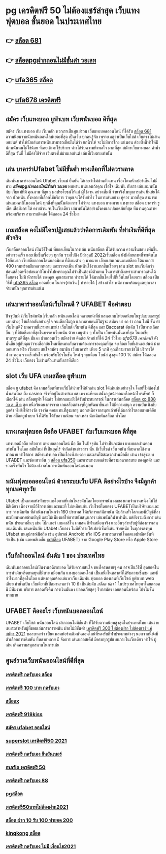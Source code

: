 # pg เครดิตฟรี 50 ไม่ต้องแชร์ล่าสุด  เว็บแทงฟุตบอล   ชั้นยอด ในประเทศไทย

## 👉 [สล็อต 681](https://www.ufaeat.com/ufabet-master-login/)
## 👉 [สล็อตpgฝากถอนไม่มีขั้นต่ํา วอเลท](https://www.ufaeat.com/register/)
## 👉 [ufa365 สล็อต](https://www.ufaeat.com/credit-free-50/)
## 👉 [ufa678 เครดิตฟรี](https://www.ufaeat.com/credit-free-50/)

## สมัคร เว็บแทงบอล ยูฟ่าเบท เว็บพนันบอล ดีที่สุด

สมัคร เว็บแทงบอล กับ เว็บหลัก พวกเราเป็นศูนย์รวม เว็บแทงบอลออนไลน์ ที่ได้รับ [สล็อต 681](https://www.ufaeat.com/register/) ความนิยมจากนักพนันออนไลน์เยอะที่สุด เป็นเว็บ  ทุกคนรู้จัก เพราะเหตุว่าเป็นเว็บไซต์ เว็บตรงไม่ผ่านเอเย่นต์ ทำให้นักเล่นการพนันสามารถเชื่อมั่นได้ว่า ยกนิ้วให้ จะไม่มีการโกง แน่นอน ด้วยสิ่งนี้ทำให้มีนักพนันคนไม่ใช่น้อย ที่เคยเข้ามาใช้บริการ ต่างได้รับความพึงพอใจ มากที่สุด สมัครเว็บแทงบอล   ค่าน้ำดีที่สุด วันนี้ ไม่มีค่าใช้จ่าย เว็บตรงไม่ผ่านเอเย่นต์ เล่นที่เว็บตรงเท่านั้น


## เล่น บาคาร่าUfabet ไม่มีขั้นต่ำ ทางเลือกที่ไม่ควรพลาด

 เดิมพันบาคาร่าออนไลน์  Ufabet เว็บแม่  ยืนยัน ได้เลยว่าไม่ผ่านตัวแทน เรื่องโดนหักเปอร์เซ็น  ไม่มีทาง ***สล็อตpgฝากถอนไม่มีขั้นต่ํา วอเลท*** พบพาน แน่นอนถ้าคุณ เชื่อใจ เดิมพัน กับเรา เล่นเกมพนันกับ เว็บแม่ที่มี คุณภาพ ที่ดูแล ผลประโยชน์ให้แก่ ผู้ใช้งาน อย่างเต็มที่   จ่ายจริงในทุกการเล่น ยืนยันได้จาก นักพนัน ทั้งหลายที่เลือกใช้บริการ ว่าคุณจะได้รับกำไร ในการเล่นอย่าง คู่ควร  มากที่สุด สามารถเล่นเกมคาสิโนออนไลน์ ทุกสิ่งที่คุณนีั้นต้องการ ไม่ว่าจะ แทงบอล แทงมวย แทงหวย สล็อต บาคาร่า รูเล็ต เสือมังกร ได้ ครบถ้วน จบในเว็บเดียว เล่นพนันได้อย่างมั่งคงและปลอดภัยที่สุด ทีมงานคุณภาพพร้อมบริการ สามารถติดต่อ ได้ตลอด 24 ชั่วโมง

##  เกมสล็อต คงไม่มีใครปฏิเสธแล้วว่าคือการเดิมพัน ที่ทำเงินที่ดีที่สุดตัวจริง

 เว็บสล็อตออนไลน์ เป็นวิธีใหม่  ที่ยอดเยี่ยมในการเล่น พนันสล็อต ที่ได้รับความ ความชื่นชอบ เพิ่มขึ้นอย่างรวดเร็ว และเพิ่มขึ้นเรื่อยๆ ทุกวัน รวมไปถึง ปีล่าสุดปี 2022เว็บสล็อต  ยังมีศักยภาพที่จะเติบโตได้อีกมาก เว็บสล็อตออนไลน์ยอดนิยม ที่มีเกมต่าง ๆ มากมาย เลือกเล่นเกมนเกมสล็อต ได้มากกว่า 400 เกมพร้อมธีมหลากหลาย และเราจะเห็น นักพนันใช้งานมากขึ้นเรื่อยๆ เล่น slot บนเว็บดีกว่าบ่อนสล็อตหรือบ่อนคาสิโนทั่วไปเพราะคุณไม่จำเป็นต้องมีตัวแทน ในการเข้าถึงเพราะสามารถเล่นได้โดยตรง ไม่มี หักรายได้ ของคุณ คุณสามารถ ทำรายได้ ได้มากขึ้นโดยไปที่เว็บไซต์โดยตรง สล็อต เป็นวิธีที่ [ufa365 สล็อต](https://www.ufaeat.com/credit-free-50/) ยอดเยี่ยม ในการ{ทำเงิน | ทำรายได้ | สร้างกำไร พนักงานพร้อมดูแลทุกเวลา จ่ายหนัก ทุกการเล่นแน่น

## เล่นบาคาร่าออนไลน์เว็บไหนดี ? UFABET คือคำตอบ

ปัจจุบันมี {เว็บไซต์พนัน|เว็บหลัก พนันออนไลน์ หลายแห่งที่นำเสนอเกมไพ่ยอดนิยมในรูปแบบและรูปแบบต่างๆ ให้เลือกกันอย่างจุใจ จนเลือกไม่ถูก และหลายคนก็ไม่รู้จะ  สมัคร บา คา ร่า ถอน ไม่มี ขั้น ต่ํา  เว็บไหนดี? บทความนี้เรามาแนะนำ เว็บไซต์ เว็บพนัน ดีที่สุด และ Baccarat อันดับ 1 เป็นทางเลือกอื่น ๆ ที่มีข้อดีมากที่สุดในบรรดาเว็บพนัน ด้วย  เมนูต่าง ๆ  ทั้งเป็น  เว็บพนันมั่นคงที่สุด  ในเอเชีย มาตรฐานดีที่สุด มั่นคง ฝากถอนเร็ว  สมัครง่าย ติดต่อเจ้าหน้าที่ได้ 24 ชั่วโมง  *ufa678 เครดิตฟรี* ดังนั้นขึ้นอยู่กับคุณว่าจะเลือกอันไหนที่เหมาะกับความต้องการของคุณที่สุด จะเลือกเว็บที่ผ่านเอเย่นต์ ฝากถอนยาก หรือ เว็บตรง สนใจสมัคร สมาชิก เว็บบาคาร่า  เพียง 5 นาที คุณก็สามารถเข้าใช้ บริการได้ ฝาก-ถอน รวดเร็วทันใจ พร้อมรับโปรโมชั่น ใหม่ ๆ ทุกเดือน โบนัส สูงสุด 100 % สมัคร ได้ตลอด 24 ชั่วโมง  เว็บตรง ไม่ผ่านตัวแทนกับเราที่เดียว 

##  slot เว็บ UFA  เกมสล็อต  ยูฟ่าเบท

สล็อต ยู ufabet  คือ  เกมสล็อตที่ทางเว็ปได้นำมาให้นักเล่น slot  ได้เล่นกันอย่างจุใจ โดยที่ไม่ต้องไปนั่งเล่นไกล ถึง casino จริงที่อยู่ในต่างประเทศ เพราะเพียงแค่นั่งอยู่หน้าคอมหรือหน้าโทรศัพท์ ก็ เลือกได้ เล่น สล็อตยูฟ่า ได้แล้ว  ไม่ยากแถมยังได้รับประสบการณ์ ในการเล่นสล็อต [สล็อต xo 888 วอ ล เล็ ต](https://www.ufaeat.com/) สุดเหนือจินตนาการจาก เกมสล็อตต่างๆที่ถูกพัฒนาขึ้นมา ให้มีความสนุก ความบันเทิงกับ ลูกค้า ทั้งยังให้รางวัล รางวัล ตอบแทนที่สูงมากๆ นอกเหนือจากสนุกแล้วยังได้ผลกำไรตอบแทนดีอีกด้วย สล็อตยูฟ่าเบท  จึงได้รับ ได้รับความนิยม จากเหล่า นักเดิมพันสล็อต  ทั่วโลก 


## แทงเกมฟุตบอล มือถือ UFABET  กับเว็บแทงบอล ดีที่สุด

แทงบอลมือถือ หรือการ แทงบอลออนไลน์ มือ ถือ ในปัจจุบัน ไม่จำเป็นจะต้อง แทงบอลผ่านคอม เท่านั้น ในโลก สมัยใหม่  ที่เป็นยุคไร้ จำกัดด้านข่าวสาร  นั้น มีเว็บไซต์ เว็บ พนัน ที่สะดวกใช้งานมากมาย ทำให้การ สมัครแท่งบอล เป็นเรื่องที่ง่ายดาย และเล่นได้สะดวกผ่านมือถือ ผ่าน  เข้าสู่ระบบ UFABET และช่องทางอื่น ๆ [สล็อต ufa350](https://www.ufaeat.com/ทางเข้ายูฟ่าเบท-ufabet/)  และการแทงบอลด้วยที่ความสดวกสบาย ของลูกค้า และ รวดเร็วทันใจ ไม่ต้องกังวลในการเดิมพันออนไลน์แน่นอน

## พนันฟุตบอลออนไลน์    ด้วยระบบเว็บ UFA ดีอย่างไรบ้าง จึงมีลูกค้าทุกเพศทุกวัย

Ufabet เป็นเกมแห่งทักษะและโอกาสที่เล่นในระดับโลกโดยการพนัน ผลของเกมจำนวนหนึ่ง ไม่ใช่มิติเดียว เนื่องจากมีวิธีการเล่นและชนะที่ ไม่เหมือนกัน  เว็บไซต์โดยตรง UFABETเป็นบริษัทเกมและการ วางเดิมพัน ที่ดำเนินงานในกว่า 160 ประเทศ ให้บริการแก่นักพนัน นับล้านทั่วโลกและมีบัญชีที่ลงทะเบียนหลายล้านบัญชี และไม่เพียงแต่ให้การสนับสนุนการ เล่นพนันกีฬาเท่านั้น แต่ยังรวมถึงการ เล่นพนัน ประเภทอื่นๆ เช่น โป๊กเกอร์ เกมคาสิโน เกมสด กีฬาเสมือนจริง และอื่นๆสำหรับผู้ที่ต้องการเล่นเกมเดิมพัน เล่นพนันกับ Ufabet เว็บตรง ไม่มีหักรายได้เปอร์เซ็นที่เล่น  จ่ายหนัก ในทุการลงทุน Ufabet  บนอุปกรณ์มือถือ เช่น อุปกรณ์ Android หรือ iOS สามารถดาวน์โหลดแอปพลิเคชั่นที่จำเป็น (เช่น แอพพลิเคชั่น [xdสล็อต](https://www.ufaeat.com/ufabet-master-login/) UFABET) จาก Google Play Store หรือ Apple Store 


##  เว็บกีฬาออนไลน์ อันดับ 1 ของ ประเทศไทย 

 เดิมพันบอลออนไลน์เป็นงานอดิเรกยอด ได้รับความสนใจ ของใครหลายๆ คน อาจเป็นวิธีที่ สุดยอดในการทำเงินหรือขาดทุนก็มีบางเหมือนกัน  แทงบอลออนไลน์  เป็นหนึ่งในตลาดที่ได้รับความชื่นชม และมีกำไรมากที่สุดในโลก แต่หากคุณต้องเล่นหาเว็บ เดิมพัน ฟุตบอล ต้องเล่นที่เว็บไซต์  ยูฟ่าเบท   web เดียวเท่านั้นเป้น เว็บเดียวที่เปิดมานานกว่า 10 ปี เป็นอับดับ *สล็อต ปลา* 1 ในประเทศไทยมาโดยตลอด มี มีทีมงาน บริการ ตลอดทั้งคืน การเงินมั่นคง ปลอดภัยสุดๆ รีบาสมัคร เลยตอนนี้พร้อม โปรโมชั่น  มากมาย 


## UFABET คืออะไร เว็บพนันบอลออนไลน์

UFABET เว็บไซต์  พนันออนไลน์ ฝากถอนไม่มีขั้นต่ํา  ที่ได้รับความนิยมสูงสุดในประเทศไทย เล่นง่ายเหมาะสำหรับผู้ที่ชอบเล่นการการพนัน  ฝากไม่มีขั้นต่ํา [เครดิตฟรี 300 ไม่ต้องฝาก ไม่ต้องแชร์ แค่สมัคร 2021](https://www.ufaeat.com/) บอลบาคาร่า  เป็นแพลตฟอร์มเดิมพันออนไลน์ที่รองรับกีฬาประเภทต่างๆ นอกจากนี้ยังมีตัวเลือกการเดิมพัน ที่หลากหลาย มี จัดการ  เล่นบอลสเต็ป  มีครบทุกรูปแบบภายในเว็บเดียว ทำให้  ผู้เล่น เกิดความสนุกสนานในการเล่น

## ศูนย์รวมเว็บพนันออนไลน์ที่ดีที่สุด

### [เครดิตฟรี กดรับเอง สล็อต](https://atom.io/themes/ทางเข้า%20ufabet%20ใหม่ล่าสุด%20สล็อต%20pg%20เครดิตฟรี%20ไม่ต้องแชร์%20008%20สล็อต%20สมัครฟรี%20ฟรีเครดิต%20100%)
### [เครดิตฟรี 100 บาท กดรับเอง](https://atom.io/themes/ทางเข้า%20ufabet%20ใหม่ล่าสุด%20777เครดิตฟรี100%20008%20สล็อต%20สมัครฟรี%20ฟรีเครดิต%20100%)
### [สล็อตx](https://atom.io/themes/ทางเข้า%20ufabet%20ใหม่ล่าสุด%20สมัครufabetออนไลน์%20008%20สล็อต%20สมัครฟรี%20ฟรีเครดิต%20100%)
### [เครดิตฟรี 918kiss](https://atom.io/themes/ทางเข้า%20ufabet%20ใหม่ล่าสุด%20เครดิตฟรี30%20008%20สล็อต%20สมัครฟรี%20ฟรีเครดิต%20100%)
### [สมัคร ufabet ออนไลน์](https://atom.io/themes/ทางเข้า%20ufabet%20ใหม่ล่าสุด%20chokdee777%20เครดิตฟรี%20008%20สล็อต%20สมัครฟรี%20ฟรีเครดิต%20100%)
### [superslot เครดิตฟรี50 2021](https://atom.io/themes/ทางเข้า%20ufabet%20ใหม่ล่าสุด%20เครดิตฟรี%2058%20008%20สล็อต%20สมัครฟรี%20ฟรีเครดิต%20100%)
### [เครดิตฟรี กดรับเอง ยืนยันเบอร์](https://atom.io/themes/ทางเข้า%20ufabet%20ใหม่ล่าสุด%20pg%20สล็อต%20365%20008%20สล็อต%20สมัครฟรี%20ฟรีเครดิต%20100%)
### [mafia เครดิตฟรี 50](https://atom.io/themes/ทางเข้า%20ufabet%20ใหม่ล่าสุด%20เครดิตฟรี%20100%20ไม่ต้องทำกิจกรรม2022%20008%20สล็อต%20สมัครฟรี%20ฟรีเครดิต%20100%)
### [เครดิตฟรี กดรับเอง 88](https://atom.io/themes/ทางเข้า%20ufabet%20ใหม่ล่าสุด%20ซุปเปอร์%20สล็อต%20ทางเข้า%20008%20สล็อต%20สมัครฟรี%20ฟรีเครดิต%20100%)
### [pgสล็อต](https://atom.io/themes/ทางเข้า%20ufabet%20ใหม่ล่าสุด%20ค่าย%20สล็อต%20xo%20008%20สล็อต%20สมัครฟรี%20ฟรีเครดิต%20100%)
### [เครดิตฟรี50บาทไม่ต้องฝาก2021](https://atom.io/themes/ทางเข้า%20ufabet%20ใหม่ล่าสุด%20สล็อต%20888%20ค่า%20สิ%20โน%20ออนไลน์%20008%20สล็อต%20สมัครฟรี%20ฟรีเครดิต%20100%)
### [สล็อต ฝาก 10 รับ 100 ทำยอด 200](https://atom.io/themes/ทางเข้า%20ufabet%20ใหม่ล่าสุด%20star99.%20com%20เกม%20มือ%20ถือ%20สล็อต%20008%20สล็อต%20สมัครฟรี%20ฟรีเครดิต%20100%)
### [kingkong สล็อต](https://atom.io/themes/ทางเข้า%20ufabet%20ใหม่ล่าสุด%20สล็อต%20วอลเล็ต%20008%20สล็อต%20สมัครฟรี%20ฟรีเครดิต%20100%)
### [เครดิตฟรี กดรับเอง ไม่มี เงื่อนไข2021](https://atom.io/themes/ทางเข้า%20ufabet%20ใหม่ล่าสุด%20october%20เครดิตฟรี%20008%20สล็อต%20สมัครฟรี%20ฟรีเครดิต%20100%)